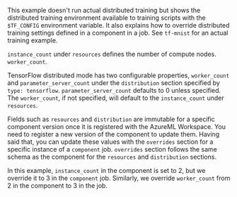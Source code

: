 This example doesn't run actual distributed training but shows the distributed training environment available to training scripts with the `$TF_CONFIG` environment variable. It also explains how to override distributed training settings defined in a component in a job. See `tf-mnist` for an actual training example. 

`instance_count` under `resources` defines the number of compute nodes. `worker_count`. 

TensorFlow distributed mode has two configurable properties, `worker_count` and `parameter_server_count` under the `distribution` section specified by `type: tensorflow`. `parameter_server_count` defaults to 0 unless specified. The `worker_count`, if not specified, will default to the `instance_count` under `resources`.

Fields such as `resources` and `distribution` are immutable for a specific component version once it is registered with the AzureML Workspace. You need to register a new version of the component to update them. Having said that, you can update these values with the `overrides` section for a specific instance of a `component` job. `overrides` section follows the same schema as the component for the `resources` and `distribution` sections. 

In this example, `instance_count` in the component is set to 2, but we override it to 3 in the `component` job. Similarly, we override `worker_count` from 2 in the component to 3 in the job.


